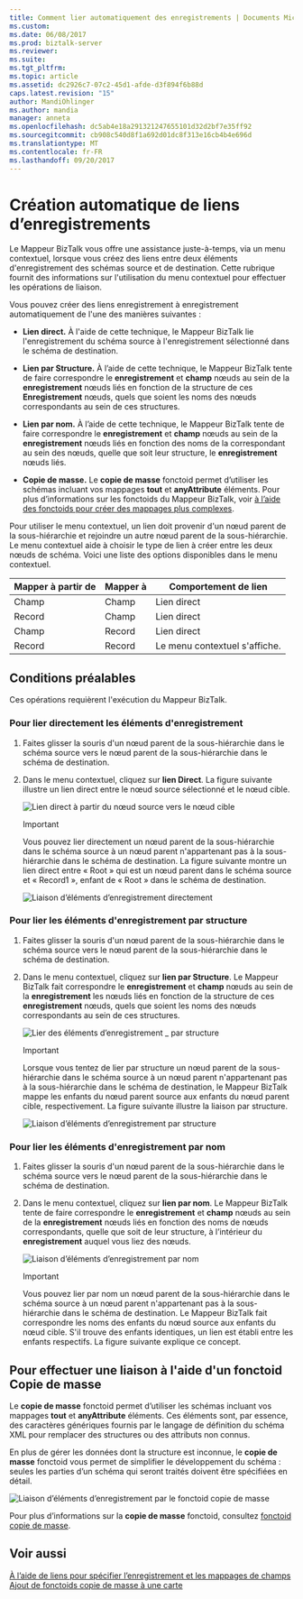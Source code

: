 ```yaml
---
title: Comment lier automatiquement des enregistrements | Documents Microsoft
ms.custom: 
ms.date: 06/08/2017
ms.prod: biztalk-server
ms.reviewer: 
ms.suite: 
ms.tgt_pltfrm: 
ms.topic: article
ms.assetid: dc2926c7-07c2-45d1-afde-d3f894f6b88d
caps.latest.revision: "15"
author: MandiOhlinger
ms.author: mandia
manager: anneta
ms.openlocfilehash: dc5ab4e18a291321247655101d32d2bf7e35ff92
ms.sourcegitcommit: cb908c540d8f1a692d01dc8f313e16cb4b4e696d
ms.translationtype: MT
ms.contentlocale: fr-FR
ms.lasthandoff: 09/20/2017
---
```

# <a name="how-to-link-records-automatically"></a>Création automatique de liens d’enregistrements
Le Mappeur BizTalk vous offre une assistance juste-à-temps, via un menu contextuel, lorsque vous créez des liens entre deux éléments d'enregistrement des schémas source et de destination. Cette rubrique fournit des informations sur l'utilisation du menu contextuel pour effectuer les opérations de liaison.  
  
 Vous pouvez créer des liens enregistrement à enregistrement automatiquement de l'une des manières suivantes :  
  
-   **Lien direct.** À l'aide de cette technique, le Mappeur BizTalk lie l'enregistrement du schéma source à l'enregistrement sélectionné dans le schéma de destination.  
  
-   **Lien par Structure.** À l’aide de cette technique, le Mappeur BizTalk tente de faire correspondre le **enregistrement** et **champ** nœuds au sein de la **enregistrement** nœuds liés en fonction de la structure de ces **Enregistrement** nœuds, quels que soient les noms des nœuds correspondants au sein de ces structures.  
  
-   **Lien par nom.** À l’aide de cette technique, le Mappeur BizTalk tente de faire correspondre le **enregistrement** et **champ** nœuds au sein de la **enregistrement** nœuds liés en fonction des noms de la correspondant au sein des nœuds, quelle que soit leur structure, le **enregistrement** nœuds liés.  
  
-   **Copie de masse.** Le **copie de masse** fonctoid permet d’utiliser les schémas incluant vos mappages **tout** et **anyAttribute** éléments. Pour plus d’informations sur les fonctoids du Mappeur BizTalk, voir [à l’aide des fonctoids pour créer des mappages plus complexes](../core/using-functoids-to-create-more-complex-mappings.md).  
  
 Pour utiliser le menu contextuel, un lien doit provenir d'un nœud parent de la sous-hiérarchie et rejoindre un autre nœud parent de la sous-hiérarchie. Le menu contextuel aide à choisir le type de lien à créer entre les deux nœuds de schéma. Voici une liste des options disponibles dans le menu contextuel.  
  
|Mapper à partir de|Mapper à|Comportement de lien|  
|--------------|------------|-------------------|  
|Champ|Champ|Lien direct|  
|Record|Champ|Lien direct|  
|Champ|Record|Lien direct|  
|Record|Record|Le menu contextuel s'affiche.|  
  
## <a name="prerequisites"></a>Conditions préalables  
 Ces opérations requièrent l'exécution du Mappeur BizTalk.  
  
### <a name="to-link-the-record-elements-directly"></a>Pour lier directement les éléments d'enregistrement  
  
1.  Faites glisser la souris d'un nœud parent de la sous-hiérarchie dans le schéma source vers le nœud parent de la sous-hiérarchie dans le schéma de destination.  
  
2.  Dans le menu contextuel, cliquez sur **lien Direct**. La figure suivante illustre un lien direct entre le nœud source sélectionné et le nœud cible.  
  
     ![Lien direct à partir du nœud source vers le nœud cible](../core/media/linkrecordelements-directly.gif "Linkrecordelements_directly")  
  
    > [!IMPORTANT]
    >  Vous pouvez lier directement un nœud parent de la sous-hiérarchie dans le schéma source à un nœud parent n'appartenant pas à la sous-hiérarchie dans le schéma de destination. La figure suivante montre un lien direct entre « Root » qui est un nœud parent dans le schéma source et « Record1 », enfant de « Root » dans le schéma de destination.  
  
     ![Liaison d’éléments d’enregistrement directement](../core/media/linkrecordelements-directly2.gif "Linkrecordelements_directly2")  
  
### <a name="to-link-the-record-elements-by-structure"></a>Pour lier les éléments d'enregistrement par structure  
  
1.  Faites glisser la souris d'un nœud parent de la sous-hiérarchie dans le schéma source vers le nœud parent de la sous-hiérarchie dans le schéma de destination.  
  
2.  Dans le menu contextuel, cliquez sur **lien par Structure**. Le Mappeur BizTalk fait correspondre le **enregistrement** et **champ** nœuds au sein de la **enregistrement** les nœuds liés en fonction de la structure de ces **enregistrement** nœuds, quels que soient les noms des nœuds correspondants au sein de ces structures.  
  
     ![Lier des éléments d’enregistrement &#95; par structure](../core/media/linkrecordelements-bystructure.gif "Linkrecordelements_bystructure")  
  
    > [!IMPORTANT]
    >  Lorsque vous tentez de lier par structure un nœud parent de la sous-hiérarchie dans le schéma source à un nœud parent n'appartenant pas à la sous-hiérarchie dans le schéma de destination, le Mappeur BizTalk mappe les enfants du nœud parent source aux enfants du nœud parent cible, respectivement. La figure suivante illustre la liaison par structure.  
  
     ![Liaison d’éléments d’enregistrement par structure](../core/media/linkrecordelements-bystructure2.gif "Linkrecordelements_bystructure2")  
  
### <a name="to-link-the-record-elements-by-name"></a>Pour lier les éléments d'enregistrement par nom  
  
1.  Faites glisser la souris d'un nœud parent de la sous-hiérarchie dans le schéma source vers le nœud parent de la sous-hiérarchie dans le schéma de destination.  
  
2.  Dans le menu contextuel, cliquez sur **lien par nom**. Le Mappeur BizTalk tente de faire correspondre le **enregistrement** et **champ** nœuds au sein de la **enregistrement** nœuds liés en fonction des noms de nœuds correspondants, quelle que soit de leur structure, à l’intérieur du **enregistrement** auquel vous liez des nœuds.  
  
     ![Liaison d’éléments d’enregistrement par nom](../core/media/linkrecordelements-byname.gif "Linkrecordelements_byname")  
  
    > [!IMPORTANT]
    >  Vous pouvez lier par nom un nœud parent de la sous-hiérarchie dans le schéma source à un nœud parent n'appartenant pas à la sous-hiérarchie dans le schéma de destination. Le Mappeur BizTalk fait correspondre les noms des enfants du nœud source aux enfants du nœud cible. S'il trouve des enfants identiques, un lien est établi entre les enfants respectifs. La figure suivante explique ce concept.  
  
## <a name="to-link-using-a-mass-copy-functoid"></a>Pour effectuer une liaison à l'aide d'un fonctoid Copie de masse  
 Le **copie de masse** fonctoid permet d’utiliser les schémas incluant vos mappages **tout** et **anyAttribute** éléments. Ces éléments sont, par essence, des caractères génériques fournis par le langage de définition du schéma XML pour remplacer des structures ou des attributs non connus.  
  
 En plus de gérer les données dont la structure est inconnue, le **copie de masse** fonctoid vous permet de simplifier le développement du schéma : seules les parties d’un schéma qui seront traités doivent être spécifiées en détail.  
  
 ![Liaison d’éléments d’enregistrement par le fonctoid copie de masse](../core/media/linkrecordelements-masscopyfunctoid.gif "Linkrecordelements_MassCopyfunctoid")  
  
 Pour plus d’informations sur la **copie de masse** fonctoid, consultez [fonctoid copie de masse](../core/mass-copy-functoid.md).  
  
## <a name="see-also"></a>Voir aussi  
 [À l’aide de liens pour spécifier l’enregistrement et les mappages de champs](../core/using-links-to-specify-record-and-field-mappings.md)   
 [Ajout de fonctoids copie de masse à une carte](../core/how-to-add-mass-copy-functoids-to-a-map.md)